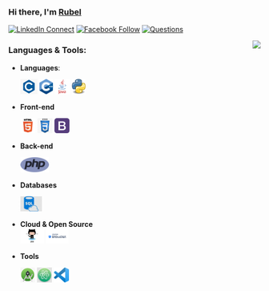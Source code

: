 ### **Hi there, I'm** [Rubel](https://www.mdrubel.info)


<p><a target="_blank" href="https://www.linkedin.com/in/mohammadrubelrana" rel="nofollow"><img src="https://camo.githubusercontent.com/30b1a9002c659b7b7be7d364099a12ca06d7bd1b/68747470733a2f2f696d672e736869656c64732e696f2f62616467652f2532302d436f6e6e6563742d626c61636b3f636f6c6f723d313431373141266c6162656c436f6c6f723d323132313231266c6f676f3d6c696e6b6564696e266c6f676f436f6c6f723d666666666666" alt="LinkedIn Connect" data-canonical-src="https://img.shields.io/badge/%20-Connect-black?color=14171A&amp;labelColor=212121&amp;logo=linkedin&amp;logoColor=ffffff" style="max-width:100%;"></a>      <a target="_blank" href="https://www.facebook.com/dirtybytes" rel="nofollow"><img src="https://camo.githubusercontent.com/aa5acc6e1a9c9d65efa3ce1b71c9181704794738/68747470733a2f2f696d672e736869656c64732e696f2f62616467652f2532302d466f6c6c6f772d626c61636b3f636f6c6f723d313431373141266c6162656c436f6c6f723d313937366432266c6f676f3d66616365626f6f6b266c6f676f436f6c6f723d666666666666" alt="Facebook Follow" data-canonical-src="https://img.shields.io/badge/%20-Follow-black?color=14171A&amp;labelColor=1976d2&amp;logo=facebook&amp;logoColor=ffffff" style="max-width:100%;"></a>  <a target="_blank" href="#" rel="nofollow"><img src="https://camo.githubusercontent.com/2d0f7f38a1bbe6b0ec0a50b7dfc90ea38bad9da6/68747470733a2f2f696d672e736869656c64732e696f2f62616467652f2532302d5175657374696f6e732d626c61636b3f636f6c6f723d313431373141266c6162656c436f6c6f723d666666266c6f676f3d737461636b6f766572666c6f77266c6f676f436f6c6f723d3063306430653236" alt="Questions" data-canonical-src="https://img.shields.io/badge/%20-Questions-black?color=14171A&amp;labelColor=fff&amp;logo=stackoverflow&amp;logoColor=0c0d0e26" style="max-width:100%;"></a></p>

<img align="right" src="https://github-readme-stats.vercel.app/api?username=mdrubelrana&&show_icons=true&title_color=ffffff&icon_color=8395a7&text_color=daf7dc&bg_color=222f3e"/>

<!--
- 🔭 I’m currently working on ...
- 🌱 I’m currently learning ...
- 👯 I’m looking to collaborate on ...
- 🤔 I’m looking for help with ...
- 💬 Ask me about ...
- 📫 How to reach me: ...
- 😄 Pronouns: ...
- ⚡ Fun fact: ...
-->


### Languages & Tools:
<ul>
<li>
<p><strong>Languages</strong>:</p>
<p><code><a target="_blank" rel="noopener noreferrer" href="https://github.com/MdRubelRana/Social-Media-Icon/blob/master/assets/403-4039227_c-language-logo-png-transparent-png.png"><img height="30" src="https://github.com/MdRubelRana/Social-Media-Icon/blob/master/assets/403-4039227_c-language-logo-png-transparent-png.png" style="max-width:100%;"></a></code> <code><a target="_blank" rel="noopener noreferrer" href="https://github.com/MdRubelRana/Social-Media-Icon/blob/master/assets/1200px-ISO_C%2B%2B_Logo.svg.png"><img height="30" src="https://github.com/MdRubelRana/Social-Media-Icon/blob/master/assets/1200px-ISO_C%2B%2B_Logo.svg.png" style="max-width:100%;"></a></code> <code><a target="_blank" rel="noopener noreferrer" href="https://github.com/MdRubelRana/Social-Media-Icon/blob/master/assets/java-logo-vector-768x768.png"><img height="30" src="https://github.com/MdRubelRana/Social-Media-Icon/blob/master/assets/java-logo-vector-768x768.png" style="max-width:100%;"></a></code> <code><a target="_blank" rel="noopener noreferrer" href="https://github.com/MdRubelRana/Social-Media-Icon/blob/master/assets/8fad125b8f6082bdb7deb0aa593dfb49.jpg"><img height="30" src="https://github.com/MdRubelRana/Social-Media-Icon/blob/master/assets/8fad125b8f6082bdb7deb0aa593dfb49.jpg" style="max-width:100%;"></a></code></p>
</li>
  
<li>
<p><strong>Front-end</strong></p>
<p><code><a target="_blank" rel="noopener noreferrer" href="https://github.com/MdRubelRana/Social-Media-Icon/blob/master/assets/html5-512.png"><img height="30" src="https://github.com/MdRubelRana/Social-Media-Icon/blob/master/assets/html5-512.png" style="max-width:100%;"></a></code>
<code><a target="_blank" rel="noopener noreferrer" href="https://github.com/MdRubelRana/Social-Media-Icon/blob/master/assets/png-clipart-css3-badge-blue-and-white-css-icon-thumbnail.png"><img height="30" src="https://github.com/MdRubelRana/Social-Media-Icon/blob/master/assets/png-clipart-css3-badge-blue-and-white-css-icon-thumbnail.png" style="max-width:100%;"></a></code>
<code><a target="_blank" rel="noopener noreferrer" href="https://github.com/MdRubelRana/Social-Media-Icon/blob/master/768px-Bootstrap_logo.svg.png"><img height="30" src="https://github.com/MdRubelRana/Social-Media-Icon/blob/master/768px-Bootstrap_logo.svg.png" style="max-width:100%;"></a></code></p>
</li>
  
<li>
<p><strong>Back-end</strong></p>
<p><code><a target="_blank" rel="noopener noreferrer" href="https://github.com/MdRubelRana/Social-Media-Icon/blob/master/assets/php-1-logo-png-transparent.png"><img height="30" src="https://github.com/MdRubelRana/Social-Media-Icon/blob/master/assets/php-1-logo-png-transparent.png" style="max-width:100%;"></a></code>
</p>
</li>
  
  



<li>
<p><strong>Databases</strong></p>
<code><a target="_blank" rel="noopener noreferrer" href="https://github.com/MdRubelRana/Social-Media-Icon/blob/master/assets/sql.jpg"><img height="30" src="https://github.com/MdRubelRana/Social-Media-Icon/blob/master/assets/sql.jpg" style="max-width:100%;"></a></code></p>
</li>

<li>
<p><strong>Cloud &amp; Open Source</strong><br>
<code><a target="_blank" rel="noopener noreferrer" href="https://github.com/MdRubelRana/Social-Media-Icon/blob/master/assets/github.jpg"><img height="30" src="https://github.com/MdRubelRana/Social-Media-Icon/blob/master/assets/github.jpg" style="max-width:100%;"></a></code>
<code><a target="_blank" rel="noopener noreferrer" href="https://github.com/MdRubelRana/Social-Media-Icon/blob/master/assets/Bitbucket-Logo.wine.png"><img height="30" src="https://github.com/MdRubelRana/Social-Media-Icon/blob/master/assets/Bitbucket-Logo.wine.png" style="max-width:100%;"></a></code></p>
</li>

<li>
<p><strong>Tools</strong></p>
<p><code><a target="_blank" rel="noopener noreferrer" href="https://github.com/MdRubelRana/Social-Media-Icon/blob/master/assets/as.png"><img height="30" src="https://github.com/MdRubelRana/Social-Media-Icon/blob/master/assets/as.png" style="max-width:100%;"></a></code>
<code><a target="_blank" rel="noopener noreferrer" href="https://github.com/MdRubelRana/Social-Media-Icon/blob/master/assets/atom.jpg"><img height="30" src="https://github.com/MdRubelRana/Social-Media-Icon/blob/master/assets/atom.jpg" style="max-width:100%;"></a></code>
<code><a target="_blank" rel="noopener noreferrer" href="https://github.com/MdRubelRana/Social-Media-Icon/blob/master/assets/vscode.png"><img height="30" src="https://github.com/MdRubelRana/Social-Media-Icon/blob/master/assets/vscode.png" style="max-width:100%;"></a></code></p>
</li>
</ul>
